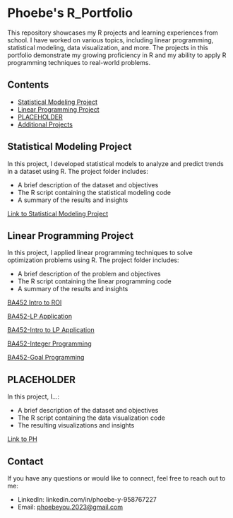# Phoebe's R_Portfolio

This repository showcases my R projects and learning experiences from school. I have worked on various topics, including linear programming, statistical modeling, data visualization, and more. The projects in this portfolio demonstrate my growing proficiency in R and my ability to apply R programming techniques to real-world problems.

## Contents

- [Statistical Modeling Project](./statistical-modeling)
- [Linear Programming Project](./linear-programming)
- [PLACEHOLDER](./PH)
- [Additional Projects](./additional-projects)

## Statistical Modeling Project

In this project, I developed statistical models to analyze and predict trends in a dataset using R. The project folder includes:

- A brief description of the dataset and objectives
- The R script containing the statistical modeling code
- A summary of the results and insights

[Link to Statistical Modeling Project](./statistical-modeling)

## Linear Programming Project

In this project, I applied linear programming techniques to solve optimization problems using R. The project folder includes:

- A brief description of the problem and objectives
- The R script containing the linear programming code
- A summary of the results and insights

[BA452 Intro to ROI](./BA452.%20Intro%20to%20ROI.R)

[BA452-LP Application](./BA452-LP%20Application.R)

[BA452-Intro to LP Application](./BA452-Intro%20to%20LP%20Application.R)

[BA452-Integer Programming](./BA452-Integer%20Programming%20.R)

[BA452-Goal Programming](./BA452-Goal%20Programming.R)


## PLACEHOLDER

In this project, I...:

- A brief description of the dataset and objectives
- The R script containing the data visualization code
- The resulting visualizations and insights

[Link to PH](./PH)

## Contact 

If you have any questions or would like to connect, feel free to reach out to me:

- LinkedIn: linkedin.com/in/phoebe-y-958767227
- Email: phoebeyou.2023@gmail.com

